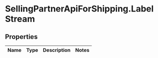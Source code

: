 # SellingPartnerApiForShipping.LabelStream

## Properties
Name | Type | Description | Notes
------------ | ------------- | ------------- | -------------


